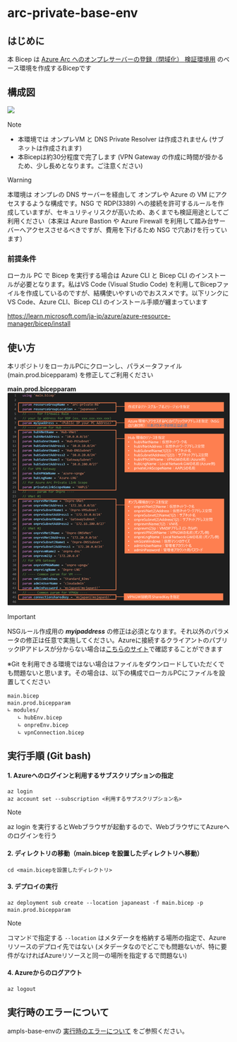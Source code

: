 # arc-private-base-env
## はじめに
本 Bicep は [Azure Arc へのオンプレサーバーの登録（閉域化） 検証環境用](https://zenn.dev/microsoft/articles/zenn-arc-esu-private) のベース環境を作成するBicepです

## 構成図
![](arcprivate-topology.png)

> [!NOTE]
> - 本環境では オンプレVM と DNS Private Resolver は作成されません (サブネットは作成されます) 
> - 本Bicepは約30分程度で完了します (VPN Gateway の作成に時間が掛かるため、少し長めとなります。ご注意ください)

> [!WARNING]
> 本環境は オンプレの DNS サーバーを経由して オンプレや Azure の VM にアクセスするような構成です。NSG で RDP(3389) への接続を許可するルールを作成していますが、セキュリティリスクが高いため、あくまでも検証用途としてご利用ください（本来は Azure Bastion や Azure Firewall を利用して踏み台サーバーへアクセスさせるべきですが、費用を下げるため NSG で穴あけを行っています）

### 前提条件
ローカル PC で Bicep を実行する場合は Azure CLI と Bicep CLI のインストールが必要となります。私はVS Code (Visual Studio Code) を利用してBicepファイルを作成しているのですが、結構使いやすいのでおススメです。以下リンクに VS Code、Azure CLI、Bicep CLI のインストール手順が纏まっています

https://learn.microsoft.com/ja-jp/azure/azure-resource-manager/bicep/install

## 使い方
本リポジトリをローカルPCにクローンし、パラメータファイル (main.prod.bicepparam) を修正してご利用ください

**main.prod.bicepparam**
![](/images/arcprivate-bicepparam.png)

> [!IMPORTANT]
> NSGルール作成用の ***myipaddress*** の修正は必須となります。それ以外のパラメータの修正は任意で実施してください。Azureに接続するクライアントのパブリックIPアドレスが分からない場合は[こちらのサイト](https://www.cman.jp/network/support/go_access.cgi)で確認することができます

※Git を利用できる環境ではない場合はファイルをダウンロードしていただくでも問題ないと思います。その場合は、以下の構成でローカルPCにファイルを設置してください

```
main.bicep
main.prod.bicepparam
∟ modules/
　　∟ hubEnv.bicep
　　∟ onpreEnv.bicep
　　∟ vpnConnection.bicep
```

## 実行手順 (Git bash)

#### 1. Azureへのログインと利用するサブスクリプションの指定
```
az login
az account set --subscription <利用するサブスクリプション名>
```
> [!NOTE]
> az login を実行するとWebブラウザが起動するので、WebブラウザにてAzureへのログインを行う

#### 2. ディレクトリの移動（main.bicep を設置したディレクトリへ移動）
```
cd <main.bicepを設置したディレクトリ>
```

#### 3. デプロイの実行
```
az deployment sub create --location japaneast -f main.bicep -p main.prod.bicepparam
```
> [!NOTE]
> コマンドで指定する `--location` はメタデータを格納する場所の指定で、Azure リソースのデプロイ先ではない (メタデータなのでどこでも問題ないが、特に要件がなければAzureリソースと同一の場所を指定するで問題ない) 

#### 4. Azureからのログアウト
```
az logout
```

## 実行時のエラーについて
ampls-base-envの [実行時のエラーについて](https://github.com/takutsu001/ampls-base-env?tab=readme-ov-file#%E5%AE%9F%E8%A1%8C%E6%99%82%E3%81%AE%E3%82%A8%E3%83%A9%E3%83%BC%E3%81%AB%E3%81%A4%E3%81%84%E3%81%A6) をご参照ください。